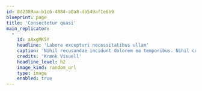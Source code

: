 ```yaml
---
id: 8d2389aa-b1c6-4884-a0a8-db549af1e6b9
blueprint: page
title: 'Consectetur quasi'
main_replicator:
  -
    id: aAxgMK5Y
    headline: 'Labore excepturi necessitatibus ullam'
    caption: 'Nihil recusandae incidunt dolorem ea temporibus. Nihil commodi saepe voluptatibus sequi itaque natus temporibus laboriosam. Laborum optio sed cum nobis non. Soluta eaque illo repellendus consequatur vitae quas.'
    credits: 'Krænk Visuell'
    headline_level: h2
    image_kind: random_url
    type: image
    enabled: true
---
```

